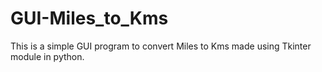# GUI-Miles_to_Kms
This is a simple GUI program to convert Miles to Kms made using Tkinter module in python.   
